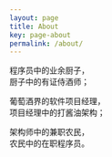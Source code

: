 ```yaml
---
layout: page
title: About
key: page-about
permalink: /about/  
---
```


程序员中的业余厨子，    
厨子中的有证侍酒师；  

葡萄酒界的软件项目经理，  
项目经理中的打酱油架构；  

架构师中的兼职农民，  
农民中的在职程序员。   
